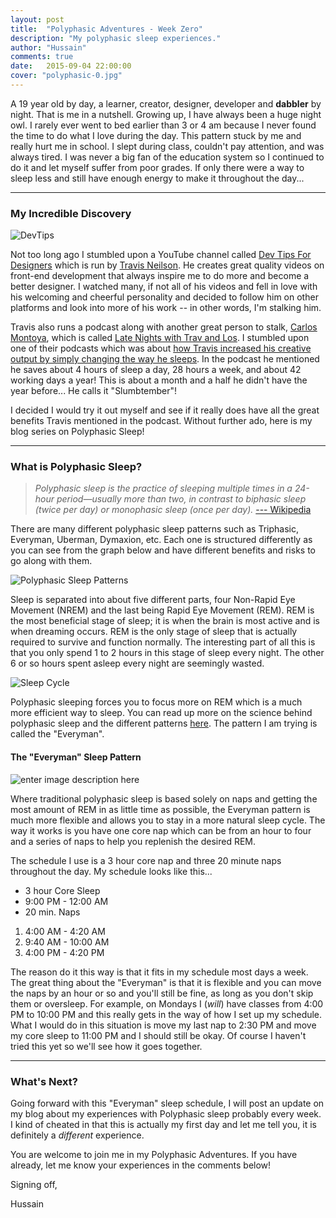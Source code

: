 ```yaml
---
layout: post
title:  "Polyphasic Adventures - Week Zero"
description: "My polyphasic sleep experiences."
author: "Hussain"
comments: true
date:   2015-09-04 22:00:00
cover: "polyphasic-0.jpg"
---
```

A 19 year old by day, a learner, creator, designer, developer and **dabbler** by night. That is me in a nutshell. Growing up, I have always been a huge night owl. I rarely ever went to bed earlier than 3 or 4 am because I never found the time to do what I love during the day. This pattern stuck by me and really hurt me in school. I slept during class, couldn't pay attention, and was always tired. I was never a big fan of the education system so I continued to do it and let myself suffer from poor grades. If only there were a way to sleep less and still have enough energy to make it throughout the day...

----------

### My Incredible Discovery ###
![DevTips](http://yt3.ggpht.com/-6rJ7h0RkygM/UsYGK1yAPAI/AAAAAAAAAG0/2S6Cb2Y0wPU/w2120-fcrop64=1,00005a57ffffa5a8-nd/channels4_banner.png)

Not too long ago I stumbled upon a YouTube channel called [Dev Tips For Designers](https://www.youtube.com/user/DevTipsForDesigners) which is run by [Travis Neilson](http://travisneilson.com/). He creates great quality videos on front-end development that always inspire me to do more and become a better designer. I watched many, if not all of his videos and fell in love with his welcoming and cheerful personality and decided to follow him on other platforms and look into more of his work -- in other words, I'm stalking him. 

Travis also runs a podcast along with another great person to stalk, [Carlos Montoya](http://losmontoya.com/), which is called [Late Nights with Trav and Los](http://www.travandlos.com/). I stumbled upon one of their podcasts which was about [how Travis increased his creative output by simply changing the way he sleeps](http://www.travandlos.com/13). In the podcast he mentioned he saves about 4 hours of sleep a day, 28 hours a week, and about 42 working days a year! This is about a month and a half he didn't have the year before... He calls it "Slumbtember"! 

I decided I would try it out myself and see if it really does have all the great benefits Travis mentioned in the podcast. Without further ado, here is my blog series on Polyphasic Sleep!

----------

### What is Polyphasic Sleep? ###

> *Polyphasic sleep is the practice of sleeping multiple times in a 24-hour period—usually more than two, in contrast to biphasic sleep (twice per day) or monophasic sleep (once per day).* 
> [--- Wikipedia](https://en.wikipedia.org/wiki/Polyphasic_sleep)

There are many different polyphasic sleep patterns such as Triphasic, Everyman, Uberman, Dymaxion, etc. Each one is structured differently as you can see from the graph below and have different benefits and risks to go along with them. 

![Polyphasic Sleep Patterns](http://www.danceproof.com/wp-content/uploads/2015/05/Polyphasic-Uberman-Dymaxion-Sleep.png)

Sleep is separated into about five different parts, four Non-Rapid Eye Movement (NREM) and the last being Rapid Eye Movement (REM). REM is the most beneficial stage of sleep; it is when the brain is most active and is when dreaming occurs. REM is the only stage of sleep that is actually required to survive and function normally. The interesting part of all this is that you only spend 1 to 2 hours in this stage of sleep every night. The other 6 or so hours spent asleep every night are seemingly wasted.

![Sleep Cycle](http://www.kratosguide.com/wp-content/gallery/mind-pictures/sleep-stages.gif)

Polyphasic sleeping forces you to focus more on REM which is a much more efficient way to sleep. You can read up more on the science behind polyphasic sleep and the different patterns [here](http://www.kratosguide.com/hack-your-brain-polyphasic-sleep/). The pattern I am trying is called the "Everyman".

#### The "Everyman" Sleep Pattern ####
![enter image description here](http://hussainabbas.com/img/post/polyphasic-adventures-0/everyman.jpg)

Where traditional polyphasic sleep is based solely on naps and getting the most amount of REM in as little time as possible, the Everyman pattern is much more flexible and allows you to stay in a more natural sleep cycle. The way it works is you have one core nap which can be from an hour to four and a series of naps to help you replenish the desired REM. 

The schedule I use is a 3 hour core nap and three 20 minute naps throughout the day. My schedule looks like this...

- 3 hour Core Sleep
 - 9:00 PM - 12:00 AM
- 20 min. Naps
 1. 4:00 AM - 4:20 AM
 2. 9:40 AM - 10:00 AM
 3. 4:00 PM - 4:20 PM

The reason do it this way is that it fits in my schedule most days a week. The great thing about the "Everyman" is that it is flexible and you can move the naps by an hour or so and you'll still be fine, as long as you don't skip them or oversleep. For example, on Mondays I (*will*) have classes from 4:00 PM to 10:00 PM and this really gets in the way of how I set up my schedule. What I would do in this situation is move my last nap to 2:30 PM and move my core sleep to 11:00 PM and I should still be okay. Of course I haven't tried this yet so we'll see how it goes together. 

----------

### What's Next? ###

Going forward with this "Everyman" sleep schedule, I will post an update on my blog about my experiences with Polyphasic sleep probably every week. I kind of cheated in that this is actually my first day and let me tell you, it is definitely a *different* experience. 

You are welcome to join me in my Polyphasic Adventures. If you have already, let me know your experiences in the comments below! 

Signing off,

Hussain